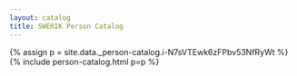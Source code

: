 ```yaml
---
layout: catalog
title: SWERIK Person Catalog
---
```

{% assign p = site.data._person-catalog.i-N7sVTEwk6zFPbv53NfRyWt %}
{% include person-catalog.html p=p %}

